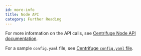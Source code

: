 ```yaml
---
id: more-info
title: Node API
category: Further Reading
---
```


For more information on the API calls, see [Centrifuge Node API documentation](https://app.swaggerhub.com/apis-docs/centrifuge.io/cent-node/0.0.3).

For a sample `config.yaml` file, see [Centrifuge `config.yaml` file](https://github.com/centrifuge/go-centrifuge/blob/develop/build/configs/default_config.yaml). 

